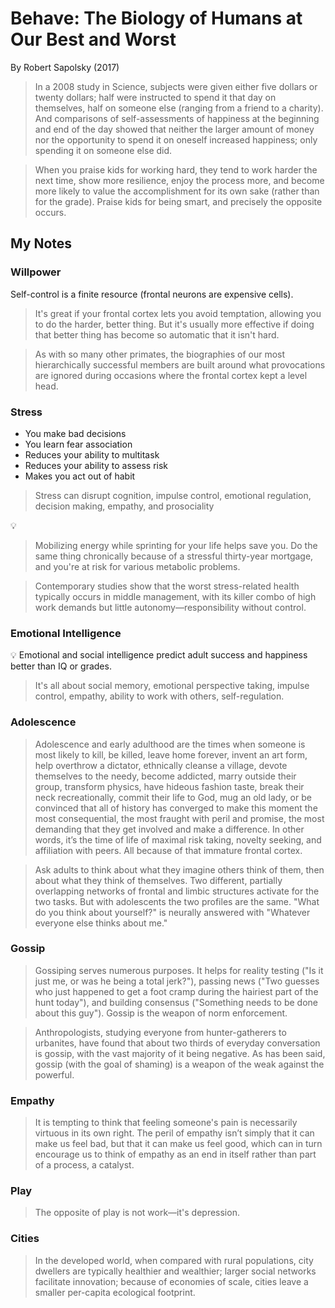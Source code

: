# Behave: The Biology of Humans at Our Best and Worst

By Robert Sapolsky (2017)

> In a 2008 study in Science, subjects were given either five dollars or twenty dollars; half were instructed to spend it that day on themselves, half on someone else (ranging from a friend to a charity). And comparisons of self-assessments of happiness at the beginning and end of the day showed that neither the larger amount of money nor the opportunity to spend it on oneself increased happiness; only spending it on someone else did.

> When you praise kids for working hard, they tend to work harder the next time, show more resilience, enjoy the process more, and become more likely to value the accomplishment for its own sake (rather than for the grade). Praise kids for being smart, and precisely the opposite occurs.

## My Notes

### Willpower

Self-control is a finite resource (frontal neurons are expensive cells).

> It's great if your frontal cortex lets you avoid temptation, allowing you to do the harder, better thing. But it's usually more effective if doing that better thing has become so automatic that it isn't hard.

> As with so many other primates, the biographies of our most hierarchically successful members are built around what provocations are ignored during occasions where the frontal cortex kept a level head.

### Stress

- You make bad decisions
- You learn fear association
- Reduces your ability to multitask
- Reduces your ability to assess risk
- Makes you act out of habit

> Stress can disrupt cognition, impulse control, emotional regulation, decision making, empathy, and prosociality

💡

> Mobilizing energy while sprinting for your life helps save you. Do the same thing chronically because of a stressful thirty-year mortgage, and you're at risk for various metabolic problems.

> Contemporary studies show that the worst stress-related health typically occurs in middle management, with its killer combo of high work demands but little autonomy—responsibility without control.

### Emotional Intelligence

💡 Emotional and social intelligence predict adult success and happiness better than IQ or grades.

> It's all about social memory, emotional perspective taking, impulse control, empathy, ability to work with others, self-regulation.

### Adolescence

> Adolescence and early adulthood are the times when someone is most likely to kill, be killed, leave home forever, invent an art form, help overthrow a dictator, ethnically cleanse a village, devote themselves to the needy, become addicted, marry outside their group, transform physics, have hideous fashion taste, break their neck recreationally, commit their life to God, mug an old lady, or be convinced that all of history has converged to make this moment the most consequential, the most fraught with peril and promise, the most demanding that they get involved and make a difference. In other words, it’s the time of life of maximal risk taking, novelty seeking, and affiliation with peers. All because of that immature frontal cortex.

> Ask adults to think about what they imagine others think of them, then about what they think of themselves. Two different, partially overlapping networks of frontal and limbic structures activate for the two tasks. But with adolescents the two profiles are the same. "What do you think about yourself?" is neurally answered with "Whatever everyone else thinks about me."

### Gossip

> Gossiping serves numerous purposes. It helps for reality testing ("Is it just me, or was he being a total jerk?"), passing news ("Two guesses who just happened to get a foot cramp during the hairiest part of the hunt today"), and building consensus ("Something needs to be done about this guy"). Gossip is the weapon of norm enforcement.

> Anthropologists, studying everyone from hunter-gatherers to urbanites, have found that about two thirds of everyday conversation is gossip, with the vast majority of it being negative. As has been said, gossip (with the goal of shaming) is a weapon of the weak against the powerful.

### Empathy

> It is tempting to think that feeling someone's pain is necessarily virtuous in its own right. The peril of empathy isn’t simply that it can make us feel bad, but that it can make us feel good, which can in turn encourage us to think of empathy as an end in itself rather than part of a process, a catalyst.

### Play

> The opposite of play is not work—it's depression.

### Cities

> In the developed world, when compared with rural populations, city dwellers are typically healthier and wealthier; larger social networks facilitate innovation; because of economies of scale, cities leave a smaller per-capita ecological footprint.